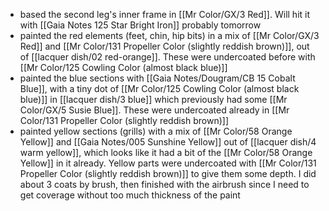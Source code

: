 - based the second leg's inner frame in [[Mr Color/GX/3 Red]]. Will hit it with [[Gaia Notes 125 Star Bright Iron]] probably tomorrow
- painted the red elements (feet, chin, hip bits) in a mix of [[Mr Color/GX/3 Red]] and [[Mr Color/131 Propeller Color (slightly reddish brown)]], out of [[lacquer dish/02 red-orange]]. These were undercoated before with [[Mr Color/125 Cowling Color (almost black blue)]]
- painted the blue sections with [[Gaia Notes/Dougram/CB 15 Cobalt Blue]], with a tiny dot of [[Mr Color/125 Cowling Color (almost black blue)]] in [[lacquer dish/3 blue]] which previously had some [[Mr Color/GX/5 Susie Blue]]. These were undercoated already in [[Mr Color/131 Propeller Color (slightly reddish brown)]]
- painted yellow sections (grills) with a mix of [[Mr Color/58 Orange Yellow]]  and [[Gaia Notes/005 Sunshine Yellow]] out of [[lacquer dish/4 warm yellow]], which looks like it had a bit of the [[Mr Color/58 Orange Yellow]] in it already. Yellow parts were undercoated with [[Mr Color/131 Propeller Color (slightly reddish brown)]] to give them some depth. I did about 3 coats by brush, then finished with the airbrush since I need to get coverage without too much thickness of the paint